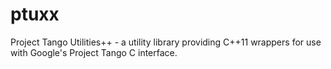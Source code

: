 # ptuxx
Project Tango Utilities++ - a utility library providing C++11 wrappers for use with Google's Project Tango C interface.
